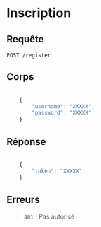 
# Inscription

## Requête

`POST /register`

## Corps

```javascript
    
    {
        "username": "XXXXX",
        "password": "XXXXX"
    }

```

## Réponse

```javascript
    
    {
        "token": "XXXXX"
    }

```

## Erreurs

> `401` : Pas autorisé


